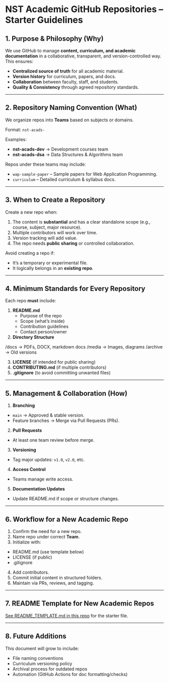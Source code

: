 # NST Academic GitHub Repositories – Starter Guidelines

## 1. Purpose & Philosophy (Why)
We use GitHub to manage **content, curriculum, and academic documentation** in a collaborative, transparent, and version-controlled way.  
This ensures:
- **Centralized source of truth** for all academic material.
- **Version history** for curriculum, papers, and docs.
- **Collaboration** between faculty, staff, and students.
- **Quality & Consistency** through agreed repository standards.

---

## 2. Repository Naming Convention (What)
We organize repos into **Teams** based on subjects or domains.  

Format: `nst-acads-`

Examples:

- **nst-acads-dev** → Development courses team  
- **nst-acads-dsa** → Data Structures & Algorithms team  

Repos under these teams may include:

- `wap-sample-paper` – Sample papers for Web Application Programming.
- `curriculum` – Detailed curriculum & syllabus docs.

---

## 3. When to Create a Repository
Create a new repo when:
1. The content is **substantial** and has a clear standalone scope (e.g., course, subject, major resource).
2. Multiple contributors will work over time.
3. Version tracking will add value.
4. The repo needs **public sharing** or controlled collaboration.

Avoid creating a repo if:
- It’s a temporary or experimental file.
- It logically belongs in an **existing repo**.

---

## 4. Minimum Standards for Every Repository
Each repo **must** include:
1. **README.md**
   - Purpose of the repo
   - Scope (what’s inside)
   - Contribution guidelines
   - Contact person/owner
2. **Directory Structure**

/docs      → PDFs, DOCX, markdown docs
/media     → Images, diagrams
/archive   → Old versions

3. **LICENSE** (if intended for public sharing)
4. **CONTRIBUTING.md** (if multiple contributors)
5. **.gitignore** (to avoid committing unwanted files)

---

## 5. Management & Collaboration (How)
1. **Branching**
- `main` → Approved & stable version.
- Feature branches → Merge via Pull Requests (PRs).
2. **Pull Requests**
- At least one team review before merge.
3. **Versioning**
- Tag major updates: `v1.0`, `v2.0`, etc.
4. **Access Control**
- Teams manage write access.
5. **Documentation Updates**
- Update README.md if scope or structure changes.

---

## 6. Workflow for a New Academic Repo
1. Confirm the need for a new repo.
2. Name repo under correct **Team**.
3. Initialize with:
- README.md (use template below)
- LICENSE (if public)
- .gitignore
4. Add contributors.
5. Commit initial content in structured folders.
6. Maintain via PRs, reviews, and tagging.

---

## 7. README Template for New Academic Repos
[See README_TEMPLATE.md in this repo](./README_TEMPLATE.md) for the starter file.

---

## 8. Future Additions
This document will grow to include:
- File naming conventions 
- Curriculum versioning policy
- Archival process for outdated repos
- Automation (GitHub Actions for doc formatting/checks)
